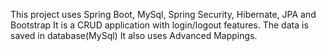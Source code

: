 This project uses Spring Boot, MySql, Spring Security, Hibernate, JPA and Bootstrap
It is a CRUD application with login/logout features.
The data is saved in database(MySql)
It also uses Advanced Mappings.
